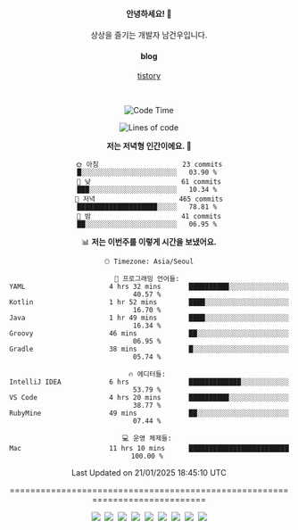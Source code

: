 <!--
  **curiousKidd/curiousKidd** is a ✨ _special_ ✨ repository because its `README.md` (this file) appears on your GitHub profile.

  Here are some ideas to get you started:

  - 🔭 I’m currently working on ...
  - 🌱 I’m currently learning ...
  - 👯 I’m looking to collaborate on ...
  - 🤔 I’m looking for help with ...
  - 💬 Ask me about ...
  - 📫 How to reach me: ...
  - 😄 Pronouns: ...
  - ⚡ Fun fact: ...
  -->
<div align="center">
 
  #### 안녕하세요! 👋
  상상을 즐기는 개발자 남건우입니다.
  <br />
  
  #### blog
  [tistory](https://curiouskidd.tistory.com/)
  
  <br />

<!--START_SECTION:waka-->
![Code Time](http://img.shields.io/badge/Code%20Time-333%20hrs%202%20mins-blue)

![Lines of code](https://img.shields.io/badge/%EC%A0%80%EB%8A%94%20%EC%97%AC%ED%83%9C%EA%B9%8C%EC%A7%80%20-10.1%20million%20%EC%A4%84%EC%9D%98%20%EC%BD%94%EB%93%9C%EB%A5%BC%20%EC%9E%91%EC%84%B1%ED%96%88%EC%96%B4%EC%9A%94.-blue)

**저는 저녁형 인간이에요. 🦉** 

```text
🌞 아침                     23 commits          █░░░░░░░░░░░░░░░░░░░░░░░░   03.90 % 
🌆 낮　                     61 commits          ███░░░░░░░░░░░░░░░░░░░░░░   10.34 % 
🌃 저녁                     465 commits         ████████████████████░░░░░   78.81 % 
🌙 밤　                     41 commits          ██░░░░░░░░░░░░░░░░░░░░░░░   06.95 % 
```


📊 **저는 이번주를 이렇게 시간을 보냈어요.** 

```text
🕑︎ Timezone: Asia/Seoul

💬 프로그래밍 언어들: 
YAML                     4 hrs 32 mins       ██████████░░░░░░░░░░░░░░░   40.57 % 
Kotlin                   1 hr 52 mins        ████░░░░░░░░░░░░░░░░░░░░░   16.70 % 
Java                     1 hr 49 mins        ████░░░░░░░░░░░░░░░░░░░░░   16.34 % 
Groovy                   46 mins             ██░░░░░░░░░░░░░░░░░░░░░░░   06.95 % 
Gradle                   38 mins             █░░░░░░░░░░░░░░░░░░░░░░░░   05.74 % 

🔥 에디터들: 
IntelliJ IDEA            6 hrs               █████████████░░░░░░░░░░░░   53.79 % 
VS Code                  4 hrs 20 mins       ██████████░░░░░░░░░░░░░░░   38.77 % 
RubyMine                 49 mins             ██░░░░░░░░░░░░░░░░░░░░░░░   07.44 % 

💻 운영 체제들: 
Mac                      11 hrs 10 mins      █████████████████████████   100.00 % 
```


 Last Updated on 21/01/2025 18:45:10 UTC
<!--END_SECTION:waka-->

============================================================================
    
<!--   ### :sparkles: Tech Stack  -->
<div class="stack"> 
     <p> 
       <img src="https://img.shields.io/badge/Java-007396?style=flat-square&logo=Java&logoColor=white"/></a>&nbsp  
       <img src="https://img.shields.io/badge/Javascript-ffb13b?style=flat-square&logo=javascript&logoColor=white"/></a>&nbsp  
       <img src="https://img.shields.io/badge/SpringBoot-6DB33F?style=flat-square&logo=Spring&logoColor=white"/></a>&nbsp  
       <img src="https://img.shields.io/badge/Vue.js-4FC08D?style=flat&logo=vue-dot-js&logoColor=white"/></a>&nbsp 
       <img src="https://img.shields.io/badge/Gradle-6799FF?style=flat-square&logo=Gradle&logoColor=white"/></a>&nbsp  
       <img src="https://img.shields.io/badge/Oracle-DB3552?style=flat-square&logo=Oracle&logoColor=white"/></a>&nbsp  
       <img src="https://img.shields.io/badge/css-1572B6?style=flat-square&logo=css3&logoColor=white"/></a>&nbsp  
       <img src="https://img.shields.io/badge/html-d14836?style=flat-square&logo=html5&logoColor=white"/></a>&nbsp  
       <img src="https://img.shields.io/badge/Git-F05032?style=flat&logo=Git&logoColor=white"/></a> 
     </p> 
   </div>  
 
<!--   ![curiousKidd's github stats](https://github-readme-stats.vercel.app/api?username=curiousKidd&show_icons=true&theme=chartreuse-dark) -->
</div>

